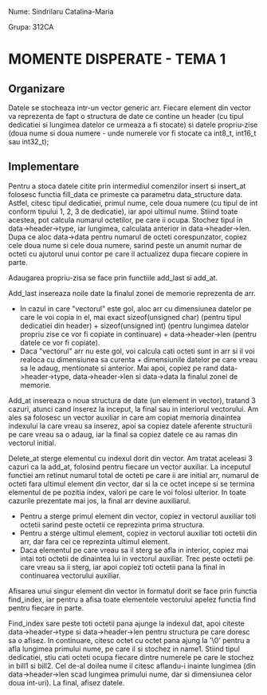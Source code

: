 Nume: Sindrilaru Catalina-Maria

Grupa: 312CA

# MOMENTE DISPERATE - TEMA 1

## Organizare

Datele se stocheaza intr-un vector generic arr. Fiecare element
din vector va reprezenta de fapt o structura de date ce contine un
header (cu tipul dedicatiei si lungimea datelor ce urmeaza a fi stocate)
si datele propriu-zise (doua nume si doua numere - unde numerele vor
fi stocate ca int8_t, int16_t sau int32_t);
        
## Implementare

Pentru a stoca datele citite prin intermediul comenzilor insert si 
insert_at folosesc functia fill_data ce primeste ca parametru data_structure
data. Astfel, citesc tipul dedicatiei, primul nume, cele doua numere (cu
tipul de int conform tipului 1, 2, 3 de dedicatie), iar apoi ultimul nume.
Stiind toate acestea, pot calcula numarul octetilor, pe care ii ocupa. Stochez
tipul in data->header->type, iar lungimea, calculata anterior in  data->header->len.
Dupa ce aloc data->data pentru numarul de octeti corespunzator, copiez cele doua
nume si cele doua numere, sarind peste un anumit numar de octeti cu ajutorul unui
contor pe care il actualizez dupa fiecare copiere in parte.

Adaugarea propriu-zisa se face prin functiile add_last si add_at.
    
Add_last insereaza noile date la finalul zonei de memorie reprezenta de arr. 

* In cazul in care "vectorul" este gol, aloc arr cu dimensiunea datelor
pe care le voi copia in el, mai exact sizeof(unsigned char) (pentru tipul
dedicatiei din header) + sizeof(unsigned int) (pentru lungimea datelor propriu
zise ce vor fi copiate in continuare) + data->header->len (pentru datele
ce vor fi copiate). 
* Daca "vectorul" arr nu este gol, voi calcula cati octeti sunt in arr si
il voi realoca cu dimensiunea sa curenta + dimensiunile datelor pe care vreau sa
le adaug, mentionate si anterior. Mai apoi, copiez pe rand data->header->type,
data->header->len si data->data la finalul zonei de memorie.

Add_at insereaza o noua structura de date (un element in vector), tratand 3 cazuri,
atunci cand inserez la inceput, la final sau in interiorul vectorului.
Am ales sa folosesc un vector auxiliar in care am copiat memoria dinaintea
indexului la care vreau sa inserez, apoi sa copiez datele aferente structurii
pe care vreau sa o adaug, iar la final sa copiez datele ce au ramas din vectorul
initial. 

Delete_at sterge elementul cu indexul dorit din vector. Am tratat aceleasi 
3 cazuri ca la add_at, folosind pentru fiecare un vector auxiliar. La inceputul
functiei am retinut numarul total de octeti pe care ii are initial arr, numarul
de octeti fara ultimul element din vector, dar si la ce octet incepe si se termina
elementul de pe pozitia index, valori pe care le voi folosi ulterior. In toate
cazurile prezentate mai jos, la final arr devine auxiliarul.
* Pentru a sterge primul element din vector, copiez in vectorul auxiliar
toti octetii sarind peste octetii ce reprezinta prima structura.
* Pentru a sterge ultimul element, copiez in vectorul auxiliar toti octetii
din arr, dar fara cei ce reprezinta ultimul element. 
* Daca elementul pe care vreau sa il sterg se afla in interior, copiez mai
intai toti octetii de dinaintea lui in vectorul auxiliar. Trec peste octetii pe care
vreau sa ii sterg, iar apoi copiez toti octetii pana la final in continuarea
vectorului auxiliar. 

Afisarea unui singur element din vector in formatul dorit se face prin functia 
find_index, iar pentru a afisa toate elementele vectorului apelez functia find 
pentru fiecare in parte.

Find_index sare peste toti octetii pana ajunge la indexul dat, apoi citeste
data->header->type si data->header->len pentru structura pe care doresc sa o afisez.
In continuare, citesc octet cu octet pana ajung la '\0' pentru a afla lungimea
primului nume, pe care il si stochez in name1. Stiind tipul dedicatiei, stiu cati
octeti ocupa fiecare dintre numerele pe care le stochez in bill1 si bill2. Cel de-al
doilea nume il citesc aflandu-i inainte lungimea (din data->header->len scad lungimea
primului nume, dar si dimensiunea celor doua int-uri). La final, afisez datele.
